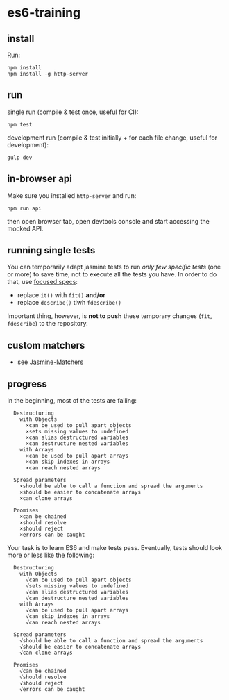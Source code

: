 # es6-training

## install

Run:

    npm install
    npm install -g http-server

## run

single run (compile & test once, useful for CI):

    npm test

development run (compile & test initially + for each file change, useful for development):

    gulp dev

## in-browser api

Make sure you installed `http-server` and run:

    npm run api

then open browser tab, open devtools console and start accessing the mocked API. 

## running single tests

You can temporarily adapt jasmine tests to run *only few specific tests* (one
or more) to save time, not to execute all the tests you have. In order to do
that, use [focused specs](http://jasmine.github.io/2.1/focused_specs.html):

 * replace `it()` with `fit()` **and/or**
 * replace `describe()` tiwh `fdescribe()`

Important thing, however, is **not to push** these temporary changes (`fit`,
`fdescribe`) to the repository.

## custom matchers

 * see [Jasmine-Matchers](https://github.com/JamieMason/Jasmine-Matchers)

## progress

In the beginning, most of the tests are failing:

      Destructuring
        with Objects
          ×can be used to pull apart objects
          ×sets missing values to undefined
          ×can alias destructured variables
          ×can destructure nested variables
        with Arrays
          ×can be used to pull apart arrays
          ×can skip indexes in arrays
          ×can reach nested arrays

      Spread parameters
        ×should be able to call a function and spread the arguments
        ×should be easier to concatenate arrays
        ×can clone arrays

      Promises
        ×can be chained
        ×should resolve
        ×should reject
        ×errors can be caught

Your task is to learn ES6 and make tests pass. Eventually, tests should look more or less like the following:

      Destructuring
        with Objects
          √can be used to pull apart objects
          √sets missing values to undefined
          √can alias destructured variables
          √can destructure nested variables
        with Arrays
          √can be used to pull apart arrays
          √can skip indexes in arrays
          √can reach nested arrays

      Spread parameters
        √should be able to call a function and spread the arguments
        √should be easier to concatenate arrays
        √can clone arrays

      Promises
        √can be chained
        √should resolve
        √should reject
        √errors can be caught
